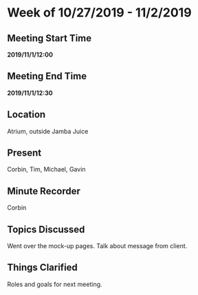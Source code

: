 # Week of 10/27/2019 - 11/2/2019

## Meeting Start Time

**2019/11/1/12:00**

## Meeting End Time

**2019/11/1/12:30**

## Location

Atrium, outside Jamba Juice

## Present

Corbin, Tim, Michael, Gavin

## Minute Recorder

Corbin

## Topics Discussed

Went over the mock-up pages. Talk about message from client.

## Things Clarified

Roles and goals for next meeting. 
